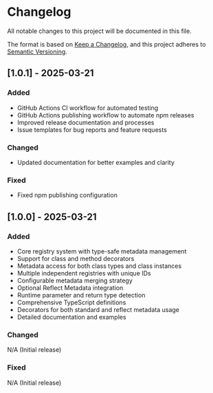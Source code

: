 # Changelog

All notable changes to this project will be documented in this file.

The format is based on [Keep a Changelog](https://keepachangelog.com/en/1.0.0/),
and this project adheres to [Semantic Versioning](https://semver.org/spec/v2.0.0.html).

## [1.0.1] - 2025-03-21

### Added

- GitHub Actions CI workflow for automated testing
- GitHub Actions publishing workflow to automate npm releases
- Improved release documentation and processes
- Issue templates for bug reports and feature requests

### Changed

- Updated documentation for better examples and clarity

### Fixed

- Fixed npm publishing configuration

## [1.0.0] - 2025-03-21

### Added

- Core registry system with type-safe metadata management
- Support for class and method decorators
- Metadata access for both class types and class instances
- Multiple independent registries with unique IDs
- Configurable metadata merging strategy
- Optional Reflect Metadata integration
- Runtime parameter and return type detection
- Comprehensive TypeScript definitions
- Decorators for both standard and reflect metadata usage
- Detailed documentation and examples

### Changed

N/A (Initial release)

### Fixed

N/A (Initial release)
